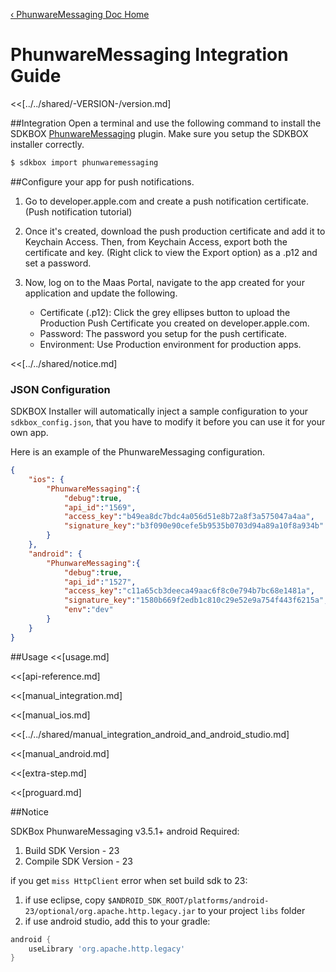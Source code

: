 [&#8249; PhunwareMessaging Doc Home](./)

<h1>PhunwareMessaging Integration Guide</h1>
<<[../../shared/-VERSION-/version.md]

##Integration
Open a terminal and use the following command to install the SDKBOX [PhunwareMessaging](http://maas.phunware.com/) plugin. Make sure you setup the SDKBOX installer correctly.
```bash
$ sdkbox import phunwaremessaging
```

##Configure your app for push notifications.

1. Go to developer.apple.com and create a push notification certificate.(Push notification tutorial)

2. Once it's created, download the push production certificate and add it to Keychain Access. Then,
   from Keychain Access, export both the certificate and key. (Right click to view the Export option)
   as a .p12 and set a password.

3. Now, log on to the Maas Portal, navigate to the app created for your application and update the following.

    - Certificate (.p12): Click the grey ellipses button to upload the Production Push Certificate
      you created on developer.apple.com.
    - Password: The password you setup for the push certificate.
    - Environment: Use Production environment for production apps.

<<[../../shared/notice.md]

<!--## Configuration
<<[../../shared/sdkbox_cloud.md]
<<[../../shared/remote_application_config.md]-->

### JSON Configuration
SDKBOX Installer will automatically inject a sample configuration to your `sdkbox_config.json`, that you have to modify it before you can use it for your own app.

Here is an example of the PhunwareMessaging configuration.
```json
{
    "ios": {
        "PhunwareMessaging":{
            "debug":true,
            "api_id":"1569",
            "access_key":"b49ea8dc7bdc4a056d51e8b72a8f3a575047a4aa",
            "signature_key":"b3f090e90cefe5b9535b0703d94a89a10f8a934b"
        }
    },
    "android": {
        "PhunwareMessaging":{
            "debug":true,
            "api_id":"1527",
            "access_key":"c11a65cb3deeca49aac6f8c0e794b7bc68e1481a",
            "signature_key":"1580b669f2edb1c810c29e52e9a754f443f6215a",
            "env":"dev"
        }
    }
}
```

<!--<<[sdkbox-config-encrypt.md]-->

##Usage
<<[usage.md]

<<[api-reference.md]

<<[manual_integration.md]

<<[manual_ios.md]

<<[../../shared/manual_integration_android_and_android_studio.md]

<<[manual_android.md]

<<[extra-step.md]

<<[proguard.md]

##Notice

SDKBox PhunwareMessaging v3.5.1+ android Required:

1. Build SDK Version - 23
2. Compile SDK Version - 23

if you get `miss HttpClient` error when set build sdk to 23:

1. if use eclipse, copy `$ANDROID_SDK_ROOT/platforms/android-23/optional/org.apache.http.legacy.jar` to your project `libs` folder
2. if use android studio, add this to your gradle:

``` groovy
android {
    useLibrary 'org.apache.http.legacy'
}
```
